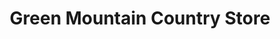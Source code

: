 ---
title: "Green Mountain Country Store"
url: /scottsville/green-mountain-country-store/
shop: convenience
---